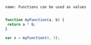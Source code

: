 ```ngMeta
name: Functions can be used as values
```

```javascript

function myFunction(a, b) {
 return a * b;
}

var x = myFunction(4, 3);

```
